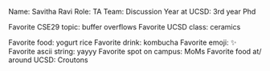 Name:  Savitha Ravi
Role:  TA
Team:  Discussion
Year at UCSD: 3rd year Phd

Favorite CSE29 topic:  buffer overflows
Favorite UCSD class: ceramics

Favorite food:  yogurt rice
Favorite drink:  kombucha
Favorite emoji:  ✨
Favorite ascii string: yayyy 
Favorite spot on campus:  MoMs
Favorite food at/ around UCSD: Croutons  

